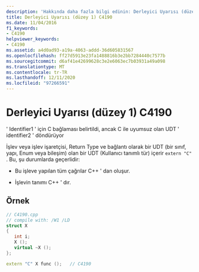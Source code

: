 ```yaml
---
description: 'Hakkında daha fazla bilgi edinin: Derleyici Uyarısı (düzey 1) C4190'
title: Derleyici Uyarısı (düzey 1) C4190
ms.date: 11/04/2016
f1_keywords:
- C4190
helpviewer_keywords:
- C4190
ms.assetid: a4d0ad93-a19a-4063-addd-36d605831567
ms.openlocfilehash: ff27d5913e23fa1488816b3e2bb7284440c7577b
ms.sourcegitcommit: d6af41e42699628c3e2e6063ec7b03931a49a098
ms.translationtype: MT
ms.contentlocale: tr-TR
ms.lasthandoff: 12/11/2020
ms.locfileid: "97266591"
---
```

# <a name="compiler-warning-level-1-c4190"></a>Derleyici Uyarısı (düzey 1) C4190

' Identifier1 ' için C bağlaması belirtildi, ancak C ile uyumsuz olan UDT ' identifier2 ' döndürüyor

İşlev veya işlev işaretçisi, Return Type ve bağlantı olarak bir UDT (bir sınıf, yapı, Enum veya bileşim) olan bir UDT (Kullanıcı tanımlı tür) içerir `extern "C"` . Bu, şu durumlarda geçerlidir:

- Bu işleve yapılan tüm çağrılar C++ ' dan oluşur.

- İşlevin tanımı C++ ' dır.

## <a name="example"></a>Örnek

```cpp
// C4190.cpp
// compile with: /W1 /LD
struct X
{
   int i;
   X ();
   virtual ~X ();
};

extern "C" X func ();   // C4190
```
